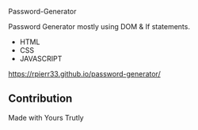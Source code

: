 Password-Generator


Password Generator  mostly using DOM & If statements.

* HTML
* CSS 
* JAVASCRIPT

https://rpierr33.github.io/password-generator/

## Contribution
Made with Yours Trutly
